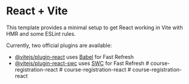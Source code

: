 # React + Vite

This template provides a minimal setup to get React working in Vite with HMR and some ESLint rules.

Currently, two official plugins are available:

- [@vitejs/plugin-react](https://github.com/vitejs/vite-plugin-react/blob/main/packages/plugin-react/README.md) uses [Babel](https://babeljs.io/) for Fast Refresh
- [@vitejs/plugin-react-swc](https://github.com/vitejs/vite-plugin-react-swc) uses [SWC](https://swc.rs/) for Fast Refresh
#   c o u r s e - r e g i s t r a t i o n - r e a c t  
 #   c o u r s e - r e g i s t r a t i o n - r e a c t  
 #   c o u r s e - r e g i s t r a t i o n - r e a c t  
 